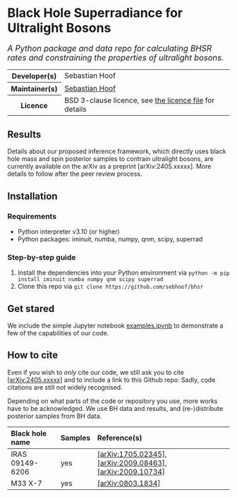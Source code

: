 # Black Hole Superradiance for Ultralight Bosons

<em><font size="4">A Python package and data repo for calculating BHSR rates and constraining the properties of ultralight bosons.</font></em>

<table>
   <tbody>
      <tr><th scope="row">Developer(s)</th><td>Sebastian Hoof</td></tr>
      <tr><th scope="row"> Maintainer(s)</th><td><a href = "mailto:s.hoof.physics@gmail.com">Sebastian Hoof</a></td></tr>
      <tr><th scope="row">Licence</th><td>BSD 3-clause licence, see <a href="LICENSE">the licence file</a> for details</td></tr>
   </tbody>
</table>

## Results

Details about our proposed inference framework, which directly uses black hole mass and spin posterior samples to contrain ultralight bosons, are currently available on the arXiv as a preprint [arXiv:2405.xxxxx].
More details to follow after the peer review process.

<!--### Statistical analysis framework
[![arxiv](https://img.shields.io/badge/arXiv-2405.xxxxx_[hep--ph]-B31B1B.svg?style=flat&logo=arxiv&logoColor=B31B1B)](https://arxiv.org/abs/2405.xxxxx)
[![mnras](https://img.shields.io/badge/MNRAS-doi:10.xxxxxxxxx-937CB9)](https://doi.org/10.xxxxxxxxx)
-->

## Installation


### Requirements

-  Python interpreter v3.10 (or higher)
-  Python packages: iminuit, numba, numpy, qnm, scipy, superrad

### Step-by-step guide

1. Install the dependencies into your Python environment via `python -m pip install iminuit numba numpy qnm scipy superrad`
2. Clone this repo via `git clone https://github.com/sebhoof/bhsr`


## Get stared
We include the simple Jupyter notebook [examples.ipynb](examples.ipynb) to demonstrate a few of the capabilities of our code.


## How to cite

Even if you wish to *only* cite our code, we still ask you to cite [[arXiv:2405.xxxxx]](https://arxiv.org/abs/2405.xxxxx) and to include a link to this Github repo.
Sadly, code citations are still not widely recognised.

Depending on what parts of the code or repository you use, more works have to be acknowledged.
We use BH data and results, and (re-)distribute posterior samples from BH data.

| Black hole name | Samples | Reference(s) |
| :--- | :--- | :--- |
| IRAS 09149-6206 | yes | [[arXiv:1705.02345]](https://arxiv.org/abs/1705.02345), [[arXiv:2009.08463]](https://arxiv.org/abs/2009.08463), [[arXiv:2009.10734]](https://arxiv.org/abs/2009.08463) |
| M33 X-7 | yes | [[arXiv:0803.1834]](https://arxiv.org/abs/0803.1834) |

